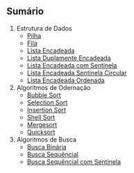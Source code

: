## Sumário

1.  Estrutura de Dados
    -   [Pilha](https://github.com/joaovictorvilela/Estrutura-de-dados-e-alg-ordenacao/blob/main/02%20-%20Estrutura%20de%20Dados/pilha.py)
    -   [Fila](https://github.com/joaovictorvilela/Estrutura-de-dados-e-alg-ordenacao/blob/main/02%20-%20Estrutura%20de%20Dados/fila.py)
    -   [Lista Encadeada](https://github.com/joaovictorvilela/Estrutura-de-dados-e-alg-ordenacao/blob/main/02%20-%20Estrutura%20de%20Dados/lista_encadeada.py)
    -   [Lista Duplamente Encadeada](https://github.com/joaovictorvilela/Estrutura-de-dados-e-alg-ordenacao/blob/main/02%20-%20Estrutura%20de%20Dados/lista_duplamente_encadeada.py)
    -   [Lista Encadeada com Sentinela](https://github.com/joaovictorvilela/Estrutura-de-dados-e-alg-ordenacao/blob/main/02%20-%20Estrutura%20de%20Dados/lista_encadeada_sentinela.py)
    -   [Lista Encadeada Sentinela Circular](https://github.com/joaovictorvilela/Estrutura-de-dados-e-alg-ordenacao/blob/main/02%20-%20Estrutura%20de%20Dados/lista_encadeada_sentinela_circular.py)
    -   [Lista Encadeada Ordenada](https://github.com/joaovictorvilela/Estrutura-de-dados-e-alg-ordenacao/blob/main/02%20-%20Estrutura%20de%20Dados/lista_encadeada_ordenada.py)
2.  Algoritmos de Odernação
    -   [Bubble Sort](https://github.com/joaovictorvilela/Estrutura-de-dados-e-alg-ordenacao/blob/main/01%20-%20Ordena%C3%A7%C3%A3o/Bubble_Sort%20.py)
    -   [Selection Sort](https://github.com/joaovictorvilela/Estrutura-de-dados-e-alg-ordenacao/blob/main/01%20-%20Ordena%C3%A7%C3%A3o/Selection_Sort.py)
    -   [Insertion Sort](https://github.com/joaovictorvilela/Estrutura-de-dados/blob/main/01%20-%20Ordena%C3%A7%C3%A3o/Insertion_Sort.py)
    -   [Shell Sort]()
    -   [Mergesort]()
    -   [Quicksort]()
3.  Algoritmos de Busca
    - [Busca Binária](https://github.com/joaovictorvilela/Estrutura-de-dados/blob/main/03%20-%20Busca/Busca_Binaria.py)
    - [Busca Sequêncial](https://github.com/joaovictorvilela/Estrutura-de-dados/blob/main/03%20-%20Busca/Busca_Sequencial.py)
    - [Busca Sequêncial com Sentinela](https://github.com/joaovictorvilela/Estrutura-de-dados/blob/main/03%20-%20Busca/Busca_Sequencial_com_Sentinela.py)